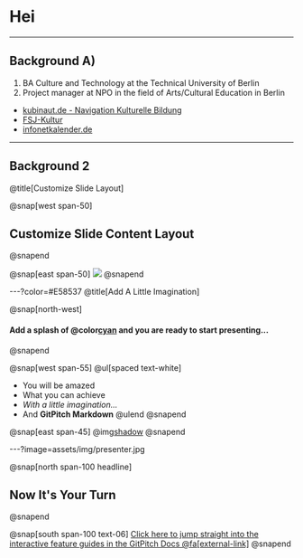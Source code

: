 # Hei

---

## Background A)
1. BA Culture and Technology at the Technical University of Berlin
2. Project manager at NPO in the field of Arts/Cultural Education in Berlin
- [kubinaut.de - Navigation Kulturelle Bildung](https://www.kubinaut.de/de)
- [FSJ-Kultur](http://lkj-berlin.de/fsjkultur/)
- [infonetkalender.de](http://www.infonetkalender.de/)

---
## Background 2

@title[Customize Slide Layout]

@snap[west span-50]
## Customize Slide Content Layout
@snapend

@snap[east span-50]
![](assets/img/presentation.png)
@snapend

---?color=#E58537
@title[Add A Little Imagination]

@snap[north-west]
#### Add a splash of @color[cyan](**color**) and you are ready to start presenting...
@snapend

@snap[west span-55]
@ul[spaced text-white]
- You will be amazed
- What you can achieve
- *With a little imagination...*
- And **GitPitch Markdown**
@ulend
@snapend

@snap[east span-45]
@img[shadow](assets/img/conference.png)
@snapend

---?image=assets/img/presenter.jpg

@snap[north span-100 headline]
## Now It's Your Turn
@snapend

@snap[south span-100 text-06]
[Click here to jump straight into the interactive feature guides in the GitPitch Docs @fa[external-link]](https://gitpitch.com/docs/getting-started/tutorial/)
@snapend
